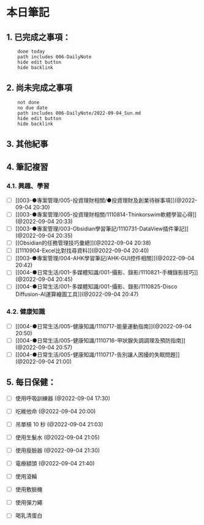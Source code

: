 
# 本日筆記
## 1. 已完成之事項：
```tasks
	done today
	path includes 006-DailyNote
	hide edit button 
	hide backlink
```

## 2. 尚未完成之事項
```tasks
	not done
	no due date
	path includes 006-DailyNote/2022-09-04_Sun.md
	hide edit button 
	hide backlink
```

## 3. 其他紀事


## 4. 筆記複習
### 4.1. 興趣、學習
- [ ] [[003-●專案管理/005-投資理財相關/●投資理財及創業待辦事項]](@2022-09-04 20:30)
- [ ] [[003-●專案管理/005-投資理財相關/1110814-Thinkorswim軟體學習心得]](@2022-09-04 20:33)
- [ ] [[003-●專案管理/003-Obsidian學習筆記/1110731-DataView插件筆記]](@2022-09-04 20:35)
- [ ] [[Obsidian的任務管理技巧彙總]](@2022-09-04 20:38)
- [ ] [[1110904-Excel比對找尋資料]](@2022-09-04 20:40)
- [ ] [[003-●專案管理/004-AHK學習筆記/AHK-GUI控件相關]](@2022-09-04 20:42)
- [ ] [[004-●日常生活/001-多媒體知識/001-攝影、錄影/1110821-手機錄影技巧]](@2022-09-04 20:45)
- [ ] [[004-●日常生活/001-多媒體知識/001-攝影、錄影/1110825-Disco Diffusion-AI運算繪圖工具]](@2022-09-04 20:47)

### 4.2. 健康知識
- [ ] [[004-●日常生活/005-健康知識/1110717-能量運動指南]](@2022-09-04 20:50)
- [ ] [[004-●日常生活/005-健康知識/1110716-甲狀腺失調調理及預防指南]](@2022-09-04 20:57)
- [ ] [[004-●日常生活/005-健康知識/1110717-告別讓人困擾的失眠問題]](@2022-09-04 21:00)

## 5. 每日保健：
- [ ] 使用呼吸訓練器 (@2022-09-04 17:30)
- [ ] 吃維他命 (@2022-09-04 20:00)
- [ ] 吊單槓 10 秒 (@2022-09-04 21:03)
- [ ] 使用生髮水 (@2022-09-04 21:05)
- [ ] 使用瘦臉器 (@2022-09-04 21:30)
- [ ] 電療額頭 (@2022-09-04 21:40)
- [ ] 使用滾輪
- [ ] 使用敷臉機
- [ ] 使用彈力繩
- [ ] 喝乳清蛋白


